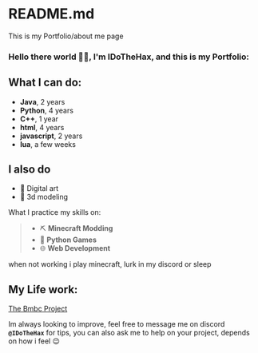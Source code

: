 # README.md
This is my Portfolio/about me page

### Hello there world 👋🏾, I'm IDoTheHax, and this is my Portfolio:

## What I can do:
- **Java**, 2 years
- **Python**, 4 years
- **C++**, 1 year
- **html**, 4 years
- **javascript**, 2 years
- **lua**, a few weeks

## I also do
- 🎨 Digital art
- 🍩 3d modeling

What I practice my skills on:

> - ⛏ **Minecraft Modding**
> - 🐍 **Python Games**
> - 🌐 **Web Development**

when not working i play minecraft, lurk in my discord or sleep

## My Life work:
[The Bmbc Project](https://github.com/IDoTheHax/The-Bmbc-Project)


Im always looking to improve, feel free to message me on discord **`@IDoTheHax`** for tips, you can also ask me to help on your project, depends on how i feel 😉
